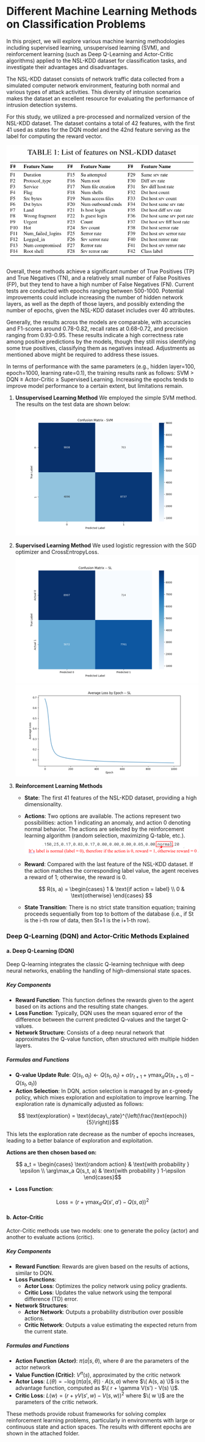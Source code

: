 # Different Machine Learning Methods on Classification Problems

In this project, we will explore various machine learning methodologies including supervised learning, unsupervised learning (SVM), and reinforcement learning (such as Deep Q-Learning and Actor-Critic algorithms) applied to the NSL-KDD dataset for classification tasks, and investigate their advantages and disadvantages.

The NSL-KDD dataset consists of network traffic data collected from a simulated computer network environment, featuring both normal and various types of attack activities. This diversity of intrusion scenarios makes the dataset an excellent resource for evaluating the performance of intrusion detection systems.

For this study, we utilized a pre-processed and normalized version of the NSL-KDD dataset. The dataset contains a total of 42 features, with the first 41 used as states for the DQN model and the 42nd feature serving as the label for computing the reward vector.

![Table 1: List of features on NSL-KDD dataset](description.png "Optional Title")

Overall, these methods achieve a significant number of True Positives (TP) and True Negatives (TN), and a relatively small number of False Positives (FP), but they tend to have a high number of False Negatives (FN). Current tests are conducted with epochs ranging between 500-1000. Potential improvements could include increasing the number of hidden network layers, as well as the depth of those layers, and possibly extending the number of epochs, given the NSL-KDD dataset includes over 40 attributes.

Generally, the results across the models are comparable, with accuracies and F1-scores around 0.78-0.82, recall rates at 0.68-0.72, and precision ranging from 0.93-0.95. These results indicate a high correctness rate among positive predictions by the models, though they still miss identifying some true positives, classifying them as negatives instead. Adjustments as mentioned above might be required to address these issues.

In terms of performance with the same parameters (e.g., hidden layer=100, epoch=1000, learning rate=0.1), the training results rank as follows: SVM > DQN ≥ Actor-Critic ≥ Supervised Learning. Increasing the epochs tends to improve model performance to a certain extent, but limitations remain.

1. **Unsupervised Learning Method**
   We employed the simple SVM method. The results on the test data are shown below:
   ![Table 2: Confusion Matrix for SVM](result_SVM/20241118_215457/confusion_matrix.png "Optional Title")

2. **Supervised Learning Method**
   We used logistic regression with the SGD optimizer and CrossEntropyLoss.
   ![Table 3: Confusion Matrix for SL](result_SL/20241119_110824/confusion_matrix.png "Optional Title")
   ![Table 4: Loss function for SL](result_SL/20241119_110824/loss_history.png "Optional Title")

3. **Reinforcement Learning Methods**
   - **State**: The first 41 features of the NSL-KDD dataset, providing a high dimensionality.
   - **Actions**: Two options are available. The actions represent two possibilities: action 1 indicating an anomaly, and action 0 denoting normal behavior. The actions are selected by the reinforcement learning algorithm (random selection, maximizing Q-table, etc.).
     ![Table 5: Explanation for Action](label.png "Optional Title")
   - **Reward**: Compared with the last feature of the NSL-KDD dataset. If the action matches the corresponding label value, the agent receives a reward of 1; otherwise, the reward is 0.
     
     $$
     R(s, a) = \begin{cases} 
     1 & \text{if action = label} \\
     0 & \text{otherwise}
     \end{cases}
     $$

   - **State Transition**:
     There is no strict state transition equation; training proceeds sequentially from top to bottom of the database (i.e., if St is the i-th row of data, then St+1 is the i+1-th row).

### Deep Q-Learning (DQN) and Actor-Critic Methods Explained

#### a. Deep Q-Learning (DQN)

Deep Q-learning integrates the classic Q-learning technique with deep neural networks, enabling the handling of high-dimensional state spaces.

##### Key Components
- **Reward Function**: This function defines the rewards given to the agent based on its actions and the resulting state changes.
- **Loss Function**: Typically, DQN uses the mean squared error of the difference between the current predicted Q-values and the target Q-values.
- **Network Structure**: Consists of a deep neural network that approximates the Q-value function, often structured with multiple hidden layers.

##### Formulas and Functions
- **Q-value Update Rule**:
$` 
   Q(s_t, a_t) \leftarrow Q(s_t, a_t) + \alpha \left( r_{t+1} + \gamma \max_a Q(s_{t+1}, a) - Q(s_t, a_t) \right)  
`$  
- **Action Selection**: In DQN, action selection is managed by an ε-greedy policy, which mixes exploration and exploitation to improve learning. The exploration rate is dynamically adjusted as follows:
  
```math
   \text{exploration} = \text{decay\_rate}^{\left(\frac{\text{epoch}}{5}\right)}
```
This lets the exploration rate decrease as the number of epochs increases, leading to a better balance of exploration and exploitation.

**Actions are then chosen based on:**
  
```math
  a_t = \begin{cases} 
  \text{random action} & \text{with probability } \epsilon \\
  \arg\max_a Q(s_t, a) & \text{with probability } 1-\epsilon
  \end{cases}
```
- **Loss Function**:
```math
  \text{Loss} = \left(r + \gamma \max_{a'}Q(s', a') - Q(s, a)\right)^2
```

#### b. Actor-Critic

Actor-Critic methods use two models: one to generate the policy (actor) and another to evaluate actions (critic).

##### Key Components
- **Reward Function**: Rewards are given based on the results of actions, similar to DQN.
- **Loss Functions**:
  - **Actor Loss**: Optimizes the policy network using policy gradients.
  - **Critic Loss**: Updates the value network using the temporal difference (TD) error.
- **Network Structures**:
  - **Actor Network**: Outputs a probability distribution over possible actions.
  - **Critic Network**: Outputs a value estimating the expected return from the current state.

##### Formulas and Functions
- **Action Function (Actor)**:
$`
  \pi(a|s, \theta) \text{, where }\theta \text{ are the parameters of the actor network} 
`$
- **Value Function (Critic)**:
$`
  V^\pi(s) \text{, approximated by the critic network}
`$
- **Actor Loss**:
$`
  L(\theta) = -\log(\pi(a|s, \theta)) \cdot A(s, a)
`$
  where $\( A(s, a) \)$ is the advantage function, computed as $\( r + \gamma V(s') - V(s) \)$.
- **Critic Loss**:
$`
L(w) = \left(r + \gamma V(s', w) - V(s, w)\right)^2
`$
where $\( w \)$ are the parameters of the critic network.

These methods provide robust frameworks for solving complex reinforcement learning problems, particularly in environments with large or continuous state and action spaces. The results with different epochs are shown in the attached folder.
